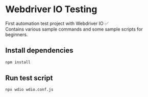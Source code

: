 # Webdriver IO Testing

First automation test project with Webdriver IO ✅  
Contains various sample commands and some sample scripts for beginners.

## Install dependencies

```bash
npm install
```

## Run test script

```bash
npx wdio wdio.conf.js
```
